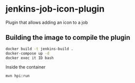 # jenkins-job-icon-plugin

Plugin that allows adding an icon to a job

## Building the image to compile the plugin

```bash
docker build -t jenkins-build .
docker-compose up -d
docker exec it ID bash
```

Inside the container

```bash
mvn hpi:run
```

